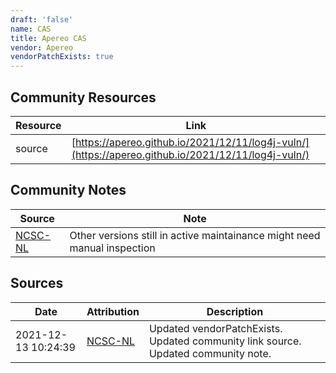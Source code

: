 ```yaml
---
draft: 'false'
name: CAS
title: Apereo CAS
vendor: Apereo
vendorPatchExists: true
---
```



## Community Resources
| Resource | Link |
| --- | --- |
| source | [https://apereo.github.io/2021/12/11/log4j-vuln/](https://apereo.github.io/2021/12/11/log4j-vuln/) |

## Community Notes
| Source | Note |
| --- | --- |
| [NCSC-NL](https://github.com/NCSC-NL/log4shell/blob/main/software/README.md) | Other versions still in active maintainance might need manual inspection |

## Sources
| Date | Attribution | Description |
| --- | --- | --- |
| 2021-12-13 10:24:39 | [NCSC-NL](https://github.com/NCSC-NL/log4shell/blob/main/software/README.md) | Updated vendorPatchExists. Updated community link source. Updated community note.  |
